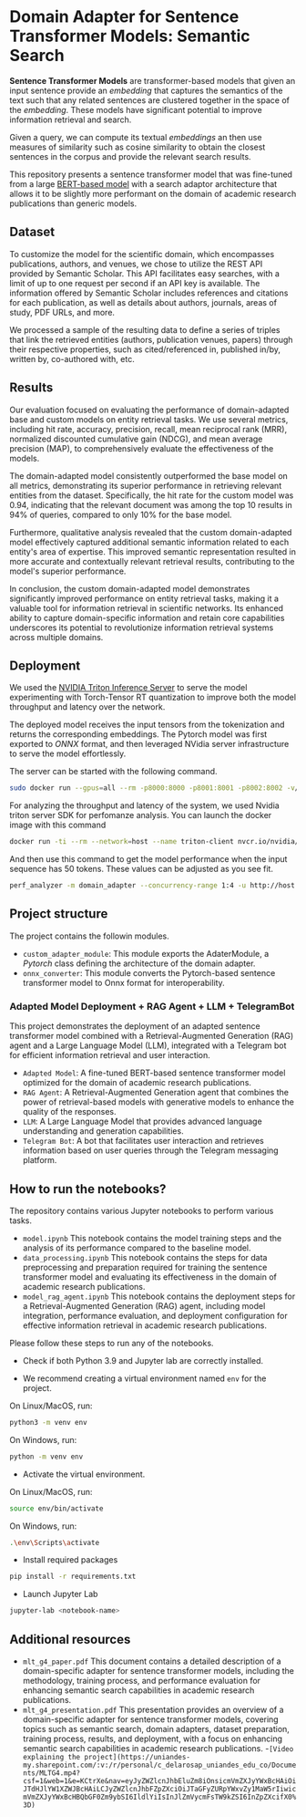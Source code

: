 # Domain Adapter for Sentence Transformer Models: Semantic Search

**Sentence Transformer Models** are transformer-based models that given an input sentence provide an _embedding_ that captures the semantics of the text such that any related sentences are clustered together in the space of the _embedding_. These models have significant potential to improve information retrieval and search.

Given a query, we can compute its textual _embeddings_ an then use measures of similarity such as cosine similarity to obtain the closest sentences in the corpus and provide the relevant search results.

This repository presents a sentence transformer model that was fine-tuned from a large [BERT-based model](https://huggingface.co/sentence-transformers/all-MiniLM-L12-v2) with a search adaptor architecture that allows it to be slightly more performant on the domain of academic research publications than generic models.

## Dataset
To customize the model for the scientific domain, which encompasses publications, authors, and venues, we chose to utilize the REST API provided by Semantic Scholar. 
This API facilitates easy searches, with a limit of up to one request per second if an API key is available. The information offered by Semantic Scholar includes references and citations for each publication, as well as details about authors, journals, areas of study, PDF URLs, and more. 

We processed a sample of the resulting data to define a series of triples that link the retrieved entities (authors, publication venues, papers) through their respective properties, such as cited/referenced in, published in/by, written by, co-authored with, etc.

## Results
Our evaluation focused on evaluating the performance of domain-adapted base and custom models on entity retrieval tasks. We use several metrics, including hit rate, accuracy, precision, recall, mean reciprocal rank (MRR), normalized discounted cumulative gain (NDCG), and mean average precision (MAP), to comprehensively evaluate the effectiveness of the models.

The domain-adapted model consistently outperformed the base model on all metrics, demonstrating its superior performance in retrieving relevant entities from the dataset. Specifically, the hit rate for the custom model was 0.94, indicating that the relevant document was among the top 10 results in 94% of queries, compared to only 10% for the base model. 

Furthermore, qualitative analysis revealed that the custom domain-adapted model effectively captured additional semantic information related to each entity's area of ​​expertise. This improved semantic representation resulted in more accurate and contextually relevant retrieval results, contributing to the model's superior performance.

In conclusion, the custom domain-adapted model demonstrates significantly improved performance on entity retrieval tasks, making it a valuable tool for information retrieval in scientific networks. Its enhanced ability to capture domain-specific information and retain core capabilities underscores its potential to revolutionize information retrieval systems across multiple domains.

## Deployment

We used the [NVIDIA Triton Inference Server](https://github.com/triton-inference-server) to serve the model experimenting with Torch-Tensor RT quantization to improve both the model throughput and latency over the network.

The deployed model receives the input tensors from the tokenization and returns the corresponding embeddings. The Pytorch model was first exported to _ONNX_ format, and then leveraged NVidia server infrastructure to serve the model effortlessly.

The server can be started with the following command.

```sh
sudo docker run --gpus=all --rm -p8000:8000 -p8001:8001 -p8002:8002 -v/absolute_path_/model_repository:/models nvcr.io/nvidia/tritonserver:24.04-py3 tritonserver --model-repository=/models
```

For analyzing the throughput and latency of the system, we used Nvidia triton server SDK for perfomanze analysis. You can launch the docker image with this command

```sh
docker run -ti --rm --network=host --name triton-client nvcr.io/nvidia/tritonserver:24.04-py3-sdk
```

And then use this command to get the model performance when the input sequence has 50 tokens. These values can be adjusted as you see fit.

```sh
perf_analyzer -m domain_adapter --concurrency-range 1:4 -u http://host.docker.internal:8000 --shape attention_mask:1,50 --shape input_ids:1,50 --shape token_type_ids:1,50
```

## Project structure

The project contains the followin modules.

- `custom_adapter_module`: This module exports the AdaterModule, a _Pytorch_ class defining the architecture of the domain adapter.
- `onnx_converter`: This module converts the Pytorch-based sentence transformer model to Onnx format for interoperability.

### Adapted Model Deployment + RAG Agent + LLM + TelegramBot
This project demonstrates the deployment of an adapted sentence transformer model combined with a Retrieval-Augmented Generation (RAG) agent and a Large Language Model (LLM), integrated with a Telegram bot for efficient information retrieval and user interaction.

- `Adapted Model`: A fine-tuned BERT-based sentence transformer model optimized for the domain of academic research publications.
- `RAG Agent`: A Retrieval-Augmented Generation agent that combines the power of retrieval-based models with generative models to enhance the quality of the responses.
- `LLM`: A Large Language Model that provides advanced language understanding and generation capabilities.
- `Telegram Bot`: A bot that facilitates user interaction and retrieves information based on user queries through the Telegram messaging platform.

## How to run the notebooks?

The repository contains various Jupyter notebooks to perform various tasks.

- `model.ipynb` This notebook contains the model training steps and the analysis of its performance compared to the baseline model.
- `data_processing.ipynb` This notebook contains the steps for data preprocessing and preparation required for training the sentence transformer model and evaluating its effectiveness in the domain of academic research publications.
- `model_rag_agent.ipynb` This notebook contains the deployment steps for a Retrieval-Augmented Generation (RAG) agent, including model integration, performance evaluation, and deployment configuration for effective information retrieval in academic research publications.


Please follow these steps to run any of the notebooks.

- Check if both Python 3.9 and Jupyter lab are correctly installed.

- We recommend creating a virtual environment named `env` for the project.

On Linux/MacOS, run:

```sh
python3 -m venv env
```

On Windows, run:

```sh
python -m venv env
```

- Activate the virtual environment.

On Linux/MacOS, run:

```sh
source env/bin/activate
```

On Windows, run:

```sh
.\env\Scripts\activate
```

- Install required packages

```sh
pip install -r requirements.txt
```

- Launch Jupyter Lab

```sh
jupyter-lab <notebook-name>
```

## Additional resources

- `mlt_g4_paper.pdf` This document contains a detailed description of a domain-specific adapter for sentence transformer models, including the methodology, training process, and performance evaluation for enhancing semantic search capabilities in academic research publications.
- `mlt_g4_presentation.pdf` This presentation provides an overview of a domain-specific adapter for sentence transformer models, covering topics such as semantic search, domain adapters, dataset preparation, training process, results, and deployment, with a focus on enhancing semantic search capabilities in academic research publications.
-`[Video explaining the project](https://uniandes-my.sharepoint.com/:v:/r/personal/c_delarosap_uniandes_edu_co/Documents/MLTG4.mp4?csf=1&web=1&e=KCtrXe&nav=eyJyZWZlcnJhbEluZm8iOnsicmVmZXJyYWxBcHAiOiJTdHJlYW1XZWJBcHAiLCJyZWZlcnJhbFZpZXciOiJTaGFyZURpYWxvZy1MaW5rIiwicmVmZXJyYWxBcHBQbGF0Zm9ybSI6IldlYiIsInJlZmVycmFsTW9kZSI6InZpZXcifX0%3D)`